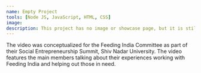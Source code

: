 ```yaml
---
name: Empty Project
tools: [Node JS, JavaScript, HTML, CSS]
image:
description: This project has no image or showcase page, but it is still a beautiful project inside out!
---
```

The video was conceptualized for the Feeding India Committee as part of their Social Entrepreneurship Summit, Shiv Nadar University. The video features the main members talking about their experiences working with Feeding India and helping out those in need.
